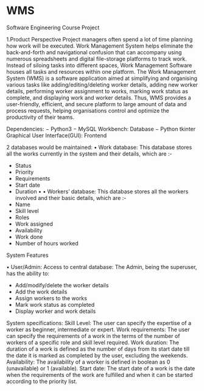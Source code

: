 # WMS
Software Engineering Course Project

1.Product Perspective 
Project managers often spend a lot of time planning how work will be executed. Work Management System
helps eliminate the back-and-forth and navigational confusion that can accompany using numerous 
spreadsheets and digital file-storage platforms to track work. Instead of siloing tasks into different spaces, 
Work Management Software houses all tasks and resources within one platform. 
The Work Management System (WMS) is a software application aimed at simplifying and organising
various tasks like adding/editing/deleting worker details, adding new worker details, performing worker
assignment to works, marking work status as complete, and displaying work and worker details.
Thus, WMS provides a user-friendly, efficient, and secure platform to large amount of data and process
requests, helping organisations control and optimize the productivity of their teams.

Dependencies:
− Python3
− MySQL Workbench: Database
− Python tkinter Graphical User Interface(GUI): Frontend

2 databases would be maintained: 
• Work database: This database stores all the works currently in the system and their details, which are :-
 - Status
 - Priority
 - Requirements
 - Start date
 - Duration 
•
•
Workers’ database: This database stores all the workers involved and their basic details, which are :-
 - Name
 - Skill level
 - Roles
 - Work assigned
 - Availability
 - Work done
 - Number of hours worked

System Features 
 
• User/Admin: 
Access to central database: 
The Admin, being the superuser, has the ability to:
- Add/modify/delete the worker details
- Add the work details
- Assign workers to the works
- Mark work status as completed
- Display worker and work details

System specifications:
Skill Level: The user can specify the expertise of a worker as beginner, intermediate or expert. 
Work requirements: The user can specify the requirements of a work in the terms of the number of 
 workers of a specific role and skill level required.
Work duration: The duration of a work is defined as the number of days from its start date till the date
 it is marked as completed by the user, excluding the weekends.
Availability: The availability of a worker is defined in boolean as 0 (unavailable) or 1 (available).
Start date: The start date of a work is the date when the requirements of the work are fulfilled and when it 
 can be started according to the priority list.
